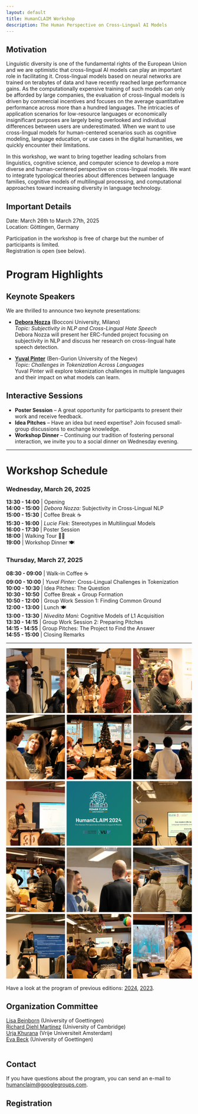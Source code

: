 ```yaml
---
layout: default
title: HumanCLAIM Workshop
description: The Human Perspective on Cross-Lingual AI Models
---
```


## Motivation
Linguistic diversity is one of the fundamental rights of the European Union and we are optimistic that cross-lingual AI models can play an important role in facilitating it. Cross-lingual models based on neural networks are trained on terabytes of data and have recently reached large performance gains. As the computationally expensive training of such models can only be afforded by large companies, the evaluation of cross-lingual models is driven by commercial incentives and focuses on the average quantitative performance across more than a hundred languages. The intricacies of application scenarios for low-resource languages or economically insignificant purposes are largely being overlooked and individual differences between users are underestimated. When we want to use cross-lingual models for human-centered scenarios such as cognitive modeling, language education, or use cases in the digital humanities, we quickly encounter their limitations. 

In this workshop, we want to bring together leading scholars from linguistics, cognitive science, and computer science to develop a more diverse and human-centered perspective on cross-lingual models.  We want to integrate typological theories about differences between language families, cognitive models of multilingual processing, and computational approaches toward increasing diversity in language technology.

## Important Details
Date: March 26th to March 27th, 2025 <br>
Location: Göttingen, Germany

Participation in the workshop is free of charge but the number of participants is limited. <br>
Registration is open (see below). 

# **Program Highlights**  

## **Keynote Speakers**  
We are thrilled to announce two keynote presentations:  

- **[Debora Nozza](https://www.deboranozza.com/)** (Bocconi University, Milano)  
  *Topic:* *Subjectivity in NLP and Cross-Lingual Hate Speech*  
  Debora Nozza will present her ERC-funded project focusing on subjectivity in NLP and discuss her research on cross-lingual hate speech detection.  

- **[Yuval Pinter](https://www.cs.bgu.ac.il/~pintery/)** (Ben-Gurion University of the Negev)  
  *Topic:* *Challenges in Tokenization Across Languages*  
  Yuval Pinter will explore tokenization challenges in multiple languages and their impact on what models can learn.  

## **Interactive Sessions**  
- **Poster Session** – A great opportunity for participants to present their work and receive feedback.  
- **Idea Pitches** – Have an idea but need expertise? Join focused small-group discussions to exchange knowledge.  
- **Workshop Dinner** – Continuing our tradition of fostering personal interaction, we invite you to a social dinner on Wednesday evening.  

---

# **Workshop Schedule**  

### **Wednesday, March 26, 2025**  
**13:30 - 14:00** | Opening  
**14:00 - 15:00** | *Debora Nozza:* Subjectivity in Cross-Lingual NLP  
**15:00 - 15:30** | Coffee Break ☕  
**15:30 - 16:00** | *Lucie Flek:* Stereotypes in Multilingual Models  
**16:00 - 17:30** | Poster Session  
**18:00** | Walking Tour 🚶‍♂️  
**19:00** | Workshop Dinner 🍽  

### **Thursday, March 27, 2025**  
**08:30 - 09:00** | Walk-in Coffee ☕  
**09:00 - 10:00** | *Yuval Pinter:* Cross-Lingual Challenges in Tokenization  
**10:00 - 10:30** | Idea Pitches: The Question  
**10:30 - 10:50** | Coffee Break + Group Formation  
**10:50 - 12:00** | Group Work Session 1: Finding Common Ground  
**12:00 - 13:00** | Lunch 🍽  
**13:00 - 13:30** | *Nivedita Mani:* Cognitive Models of L1 Acquisition  
**13:30 - 14:15** | Group Work Session 2: Preparing Pitches  
**14:15 - 14:55** | Group Pitches: The Project to Find the Answer  
**14:55 - 15:00** | Closing Remarks  

---


![Impressions from HumanCLAIM 2024](overview_human_claim2024.png?raw=true "HumanCLAIM 2024")

Have a look at the program of previous editions: [2024](/workshop2024.markdown), [2023](/workshop2023.markdown).

## Organization Committee
[Lisa Beinborn](https://www.uni-goettingen.de/en/691017.html) (University of Goettingen) <br>
[Richard Diehl Martinez](https://www.richarddiehlmartinez.com/) (University of Cambridge) <br>
[Urja Khurana](https://urjakh.github.io/) (Vrije Universiteit Amsterdam) <br>
[Eva Beck](https://www.linkedin.com/in/eva-beck-199104239/) (University of Goettingen) <br> <br>

## Contact
If you have questions about the program, you can send an e-mail to humanclaim@googlegroups.com. 

## Registration
